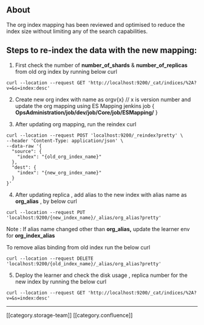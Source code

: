 
## About
The org index mapping has been reviewed and optimised to reduce the index size without limiting any of the search capabilities.


## Steps to re-index the data with the new mapping:

1. First check the number of  **number_of_shards**  &  **number_of_replicas**  from old org index by running below curl 

    


```
curl --location --request GET 'http://localhost:9200/_cat/indices/%2A?v=&s=index:desc'
```




2. Create new org index with name as orgv{x} // x is version number and update the org mapping using ES Mapping jenkins job { **OpsAdministration/job/dev/job/Core/job/ESMapping/** }

3. After updating org mapping, run the reindex curl  




```
curl --location --request POST 'localhost:9200/_reindex?pretty' \
--header 'Content-Type: application/json' \
--data-raw '{
  "source": {
    "index": "{old_org_index_name}"
  },
  "dest": {
    "index": "{new_org_index_name}"
  }
}'
```
4. After updating replica , add alias to the new index with alias name as  **org_alias**  , by below curl




```
curl --location --request PUT 'localhost:9200/{new_index_name}/_alias/org_alias?pretty'
```
Note : If alias name changed other than  **org_alias,** update the learner env for  **org_index_alias** 

To remove alias binding from old index run the below curl


```
curl --location --request DELETE 'localhost:9200/{old_index_name}/_alias/org_alias?pretty'
```


5. Deploy the learner and check the disk usage , replica number for the new index by running the below curl




```
curl --location --request GET 'http://localhost:9200/_cat/indices/%2A?v=&s=index:desc'
```


*****

[[category.storage-team]] 
[[category.confluence]] 
